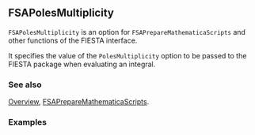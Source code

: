 ## FSAPolesMultiplicity

`FSAPolesMultiplicity` is an option for `FSAPrepareMathematicaScripts` and other functions of the FIESTA interface.

It specifies the value of the `PolesMultiplicity` option to be passed to the FIESTA package when evaluating an integral.

### See also

[Overview](Extra/FeynHelpers.md), [FSAPrepareMathematicaScripts](FSAPrepareMathematicaScripts.md).

### Examples
